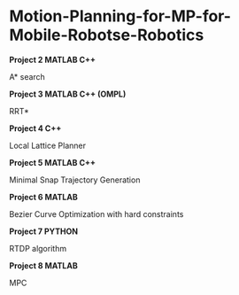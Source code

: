 # Motion-Planning-for-MP-for-Mobile-Robotse-Robotics

**Project 2	MATLAB	C++**

A* search	 
	 
**Project 3	MATLAB	C++ (OMPL)**

RRT*	 	 

**Project 4	C++**

Local Lattice Planner	 
	
**Project 5	MATLAB	C++**

Minimal Snap Trajectory Generation	 	
 
**Project 6	MATLAB**

Bezier Curve Optimization with hard constraints	 
	
**Project 7	PYTHON**

RTDP algorithm	 	

**Project 8	MATLAB**	

MPC	 	

